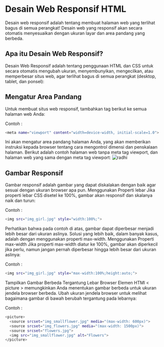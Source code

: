 # Desain Web Responsif HTML
Desain web responsif adalah tentang membuat halaman web yang terlihat bagus di semua perangkat!
Desain web yang responsif akan secara otomatis menyesuaikan dengan ukuran layar dan area pandang yang berbeda.
## Apa itu Desain Web Responsif?
Desain Web Responsif adalah tentang penggunaan HTML dan CSS untuk secara otomatis mengubah ukuran, menyembunyikan, mengecilkan, atau memperbesar situs web, agar terlihat bagus di semua perangkat (desktop, tablet, dan ponsel):
## Mengatur Area Pandang
Untuk membuat situs web responsif, tambahkan tag <meta> berikut ke semua halaman web Anda:

Contoh :
```sh
<meta name="viewport" content="width=device-width, initial-scale=1.0">
```
Ini akan mengatur area pandang halaman Anda, yang akan memberikan instruksi kepada browser tentang cara mengontrol dimensi dan penskalaan halaman.
Berikut adalah contoh halaman web tanpa meta tag viewport, dan halaman web yang sama dengan meta tag viewport:
![radhi](https://github.com/uin-unit/docs-html/blob/main/images/image%20responsif.png)

## Gambar Responsif
Gambar responsif adalah gambar yang dapat diskalakan dengan baik agar sesuai dengan ukuran browser apa pun.
Menggunakan Properti lebar
Jika properti lebar CSS disetel ke 100%, gambar akan responsif dan skalanya naik dan turun:

Contoh : 
```sh
<img src="img_girl.jpg" style="width:100%;">
```
Perhatikan bahwa pada contoh di atas, gambar dapat diperbesar menjadi lebih besar dari ukuran aslinya. Solusi yang lebih baik, dalam banyak kasus, adalah dengan menggunakan properti max-width.
Menggunakan Properti max-width
Jika properti max-width diatur ke 100%, gambar akan diperkecil jika perlu, namun jangan pernah diperbesar hingga lebih besar dari ukuran aslinya:

Contoh : 
```sh
<img src="img_girl.jpg" style="max-width:100%;height:auto;">
```


Tampilkan Gambar Berbeda Tergantung Lebar Browser
Elemen HTMl <  picture  > memungkinkan Anda menentukan gambar berbeda untuk ukuran jendela browser berbeda.
Ubah ukuran jendela browser untuk melihat bagaimana gambar di bawah berubah tergantung pada lebarnya:

Contoh : 
```sh
<picture>
  <source srcset="img_smallflower.jpg" media="(max-width: 600px)">
  <source srcset="img_flowers.jpg" media="(max-width: 1500px)">
  <source srcset="flowers.jpg">
  <img src="img_smallflower.jpg" alt="Flowers">
</picture>
```
